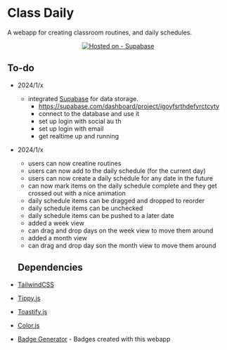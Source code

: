 # Class Daily
A webapp for creating classroom routines, and daily schedules.

<div align="center">

[![Hosted on - Supabase](https://img.shields.io/badge/Hosted_on-Supabase-2ea44f?style=for-the-badge&logo=supabase)](https://supabase.com/)

</div>

## To-do 
- 2024/1/x
    - integrated [Supabase](https://supabase.com/) for data storage.
        - https://supabase.com/dashboard/project/igoyfsrthdefyrctcyty
        - connect to the database and use it
        - set up login with social au th
        - set up login with email
        - get realtime up and running
- 2024/1/x
    - users can now creatine routines
    - users can now add to the daily schedule (for the current day)
    - users can now create a daily schedule for any date in the future
    - can now mark items on the daily schedule complete and they get crossed out with a nice animation
    - daily schedule items can be dragged and dropped to reorder
    - daily schedule items can be unchecked
    - daily schedule items can be pushed to a later date
    - added a week view
    - can drag and drop days on the week view to move them around
    - added a month view
    - can drag and drop day son the month view to move them around

  ## Dependencies
- [TailwindCSS](https://tailwindcss.com/)
- [Tippy.js](https://github.com/atomiks/tippyjs)
- [Toastify.js](https://github.com/aleab/toastify)
- [Color.js](https://colorjs.io/)
- [Badge Generator](https://michaelcurrin.github.io/badge-generator/#/generic) - Badges created with this webapp